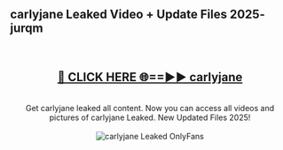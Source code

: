 <h2>carlyjane Leaked Video + Update Files 2025- jurqm</h2>
<br>
<div align="center">
<h2><a href="https://libra.edu.pl?carlyjane" rel="nofollow">🔴 CLICK HERE 🌐==►► carlyjane</a></h2>
<br>
Get carlyjane leaked all content. Now you can access all videos and pictures of carlyjane Leaked. New Updated Files 2025!
<br>
<br>
<a href="https://libra.edu.pl?carlyjane" rel="nofollow" data-target="animated-image.originalLink"><img src="https://i.ibb.co.com/WyWwxjT/player-gif2.gif" alt="carlyjane Leaked OnlyFans" style="max-width: 100%; display: inline-block;" data-target="animated-image.originalImage"></a>
</div>
<br>